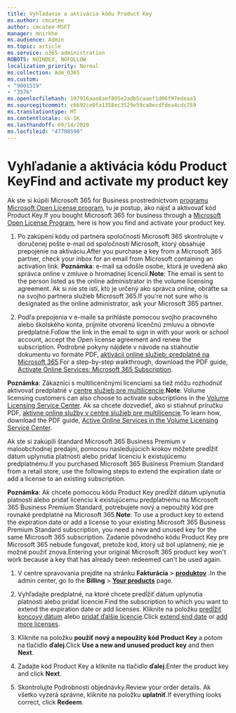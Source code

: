 ```yaml
---
title: Vyhľadanie a aktivácia kódu Product Key
ms.author: cmcatee
author: cmcatee-MSFT
manager: mnirkhe
ms.audience: Admin
ms.topic: article
ms.service: o365-administration
ROBOTS: NOINDEX, NOFOLLOW
localization_priority: Normal
ms.collection: Adm_O365
ms.custom:
- "9001519"
- "3576"
ms.openlocfilehash: 107916aae8aef805e2adb5caaef1d06f97edeaa3
ms.sourcegitcommit: c6692ce0fa1358ec3529e59ca0ecdfdea4cdc759
ms.translationtype: MT
ms.contentlocale: sk-SK
ms.lasthandoff: 09/14/2020
ms.locfileid: "47708590"
---
```

# <a name="find-and-activate-my-product-key"></a><span data-ttu-id="16adf-102">Vyhľadanie a aktivácia kódu Product Key</span><span class="sxs-lookup"><span data-stu-id="16adf-102">Find and activate my product key</span></span>

<span data-ttu-id="16adf-103">Ak ste si kúpili Microsoft 365 for Business prostredníctvom [programu Microsoft Open License program](https://go.microsoft.com/fwlink/p/?LinkID=613298), tu je postup, ako nájsť a aktivovať kód Product Key.</span><span class="sxs-lookup"><span data-stu-id="16adf-103">If you bought Microsoft 365 for business through a [Microsoft Open License Program](https://go.microsoft.com/fwlink/p/?LinkID=613298), here is how you find and activate your product key.</span></span>

1. <span data-ttu-id="16adf-104">Po zakúpení kódu od partnera spoločnosti Microsoft 365 skontrolujte v doručenej pošte e-mail od spoločnosti Microsoft, ktorý obsahuje prepojenie na aktiváciu.</span><span class="sxs-lookup"><span data-stu-id="16adf-104">After you purchase a key from a Microsoft 365 partner, check your inbox for an email from Microsoft containing an activation link.</span></span>  <span data-ttu-id="16adf-105">**Poznámka**: e-mail sa odošle osobe, ktorá je uvedená ako správca online v zmluve o hromadnej licencii.</span><span class="sxs-lookup"><span data-stu-id="16adf-105">**Note**: The email is sent to the person listed as the online administrator in the volume licensing agreement.</span></span>  <span data-ttu-id="16adf-106">Ak si nie ste istí, kto je určený ako správca online, obráťte sa na svojho partnera služieb Microsoft 365.</span><span class="sxs-lookup"><span data-stu-id="16adf-106">If you're not sure who is designated as the online administrator, ask your Microsoft 365 partner.</span></span>

2. <span data-ttu-id="16adf-107">Podľa prepojenia v e-maile sa prihláste pomocou svojho pracovného alebo školského konta, prijmite otvorenú licenčnú zmluvu a obnovte predplatné.</span><span class="sxs-lookup"><span data-stu-id="16adf-107">Follow the link in the email to sign in with your work or school account, accept the Open license agreement and renew the subscription.</span></span>  <span data-ttu-id="16adf-108">Podrobné pokyny nájdete v návode na stiahnutie dokumentu vo formáte PDF, [aktivácii online služieb: predplatné na Microsoft 365](https://go.microsoft.com/fwlink/p/?LinkId=618100).</span><span class="sxs-lookup"><span data-stu-id="16adf-108">For a step-by-step walkthrough, download the PDF guide, [Activate Online Services: Microsoft 365 Subscription](https://go.microsoft.com/fwlink/p/?LinkId=618100).</span></span> 

<span data-ttu-id="16adf-109">**Poznámka**: Zákazníci s multilicenčnými licenciami sa tiež môžu rozhodnúť aktivovať predplatné v [centre služieb pre multilicencie](https://go.microsoft.com/fwlink/p/?LinkID=282016).</span><span class="sxs-lookup"><span data-stu-id="16adf-109">**Note**: Volume licensing customers can also choose to activate subscriptions in the [Volume Licensing Service Center](https://go.microsoft.com/fwlink/p/?LinkID=282016).</span></span>  <span data-ttu-id="16adf-110">Ak sa chcete dozvedieť, ako si stiahnuť príručku PDF, [aktívne online služby v centre služieb pre multilicencie](https://go.microsoft.com/fwlink/p/?LinkId=618096).</span><span class="sxs-lookup"><span data-stu-id="16adf-110">To learn how, download the PDF guide, [Active Online Services in the Volume Licensing Service Center](https://go.microsoft.com/fwlink/p/?LinkId=618096).</span></span>

<span data-ttu-id="16adf-111">Ak ste si zakúpili štandard Microsoft 365 Business Premium v maloobchodnej predajni, pomocou nasledujúcich krokov môžete predĺžiť dátum uplynutia platnosti alebo pridať licenciu k existujúcemu predplatnému.</span><span class="sxs-lookup"><span data-stu-id="16adf-111">If you purchased Microsoft 365 Business Premium Standard from a retail store, use the following steps to extend the expiration date or add a license to an existing subscription.</span></span>

<span data-ttu-id="16adf-112">**Poznámka**: Ak chcete pomocou kódu Product Key predĺžiť dátum uplynutia platnosti alebo pridať licenciu k existujúcemu predplatnému na Microsoft 365 Business Premium Standard, potrebujete nový a nepoužitý kód pre rovnaké predplatné na Microsoft 365.</span><span class="sxs-lookup"><span data-stu-id="16adf-112">**Note**: To use a product key to extend the expiration date or add a license to your existing Microsoft 365 Business Premium Standard subscription, you need a new and unused key for the same Microsoft  365 subscription.</span></span>  <span data-ttu-id="16adf-113">Zadanie pôvodného kódu Product Key pre Microsoft 365 nebude fungovať, pretože kód, ktorý už bol uplatnený, nie je možné použiť znova.</span><span class="sxs-lookup"><span data-stu-id="16adf-113">Entering your original Microsoft  365 product key won't work because a key that has already been redeemed can't be used again.</span></span>

1. <span data-ttu-id="16adf-114">V centre spravovania prejdite na stránku **Fakturácia**  >  **[produktov](https://go.microsoft.com/fwlink/p/?linkid=842054)** .</span><span class="sxs-lookup"><span data-stu-id="16adf-114">In the admin center, go to the **Billing** > **[Your products](https://go.microsoft.com/fwlink/p/?linkid=842054)** page.</span></span>

2. <span data-ttu-id="16adf-115">Vyhľadajte predplatné, na ktoré chcete predĺžiť dátum uplynutia platnosti alebo pridať licencie.</span><span class="sxs-lookup"><span data-stu-id="16adf-115">Find the subscription to which you want to extend the expiration date or add licenses.</span></span>  <span data-ttu-id="16adf-116">Kliknite na položku [predĺžiť koncový dátum](https://go.microsoft.com/fwlink/p/?linkid=842054) alebo [pridať ďalšie licencie](https://go.microsoft.com/fwlink/p/?linkid=842054).</span><span class="sxs-lookup"><span data-stu-id="16adf-116">Click [extend end date](https://go.microsoft.com/fwlink/p/?linkid=842054) or [add more licenses](https://go.microsoft.com/fwlink/p/?linkid=842054).</span></span>

3. <span data-ttu-id="16adf-117">Kliknite na položku **použiť nový a nepoužitý kód Product Key** a potom na tlačidlo **ďalej**.</span><span class="sxs-lookup"><span data-stu-id="16adf-117">Click **Use a new and unused product key** and then **Next**.</span></span>

4. <span data-ttu-id="16adf-118">Zadajte kód Product Key a kliknite na tlačidlo **ďalej**.</span><span class="sxs-lookup"><span data-stu-id="16adf-118">Enter the product key and click **Next**.</span></span>

5. <span data-ttu-id="16adf-119">Skontrolujte Podrobnosti objednávky.</span><span class="sxs-lookup"><span data-stu-id="16adf-119">Review your order details.</span></span>  <span data-ttu-id="16adf-120">Ak všetko vyzerá správne, kliknite na položku **uplatniť**.</span><span class="sxs-lookup"><span data-stu-id="16adf-120">If everything looks correct, click **Redeem**.</span></span>